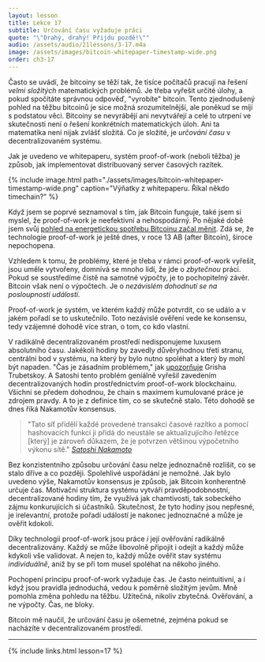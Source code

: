 ```yaml
---
layout: lesson
title: Lekce 17
subtitle: Určování času vyžaduje práci
quote: "\"Drahý, drahý! Přijdu pozdě!\""
audio: /assets/audio/21lessons/3-17.m4a
image: /assets/images/bitcoin-whitepaper-timestamp-wide.png
order: ch3-17
---
```


Často se uvádí, že bitcoiny se těží tak, že tisíce počítačů pracují 
na řešení *velmi složitých* matematických problémů. Je třeba vyřešit 
určité úlohy, a pokud spočítáte správnou odpověď, "vyrobíte" bitcoin. 
Tento zjednodušený pohled na těžbu bitcoinů je sice možná srozumitelnější, 
ale poněkud se míjí s podstatou věci. Bitcoiny se nevyrábějí ani 
nevytvářejí a celé to utrpení ve skutečnosti není o řešení konkrétních 
matematických úloh. Ani ta matematika není nijak zvlášť složitá. Co je 
složité, je *určování času* v decentralizovaném systému.

Jak je uvedeno ve whitepaperu, systém proof-of-work (neboli těžba) je 
způsob, jak implementovat distribuovaný server časových razítek.

{% include image.html path="./assets/images/bitcoin-whitepaper-timestamp-wide.png" caption="Výňatky z whitepaperu. Říkal někdo timechain?" %}

Když jsem se poprvé seznamoval s tím, jak Bitcoin funguje, také jsem si 
myslel, že proof-of-work je neefektivní a nehospodárný. Po nějaké době 
jsem svůj [pohled na energetickou spotřebu Bitcoinu začal měnit][energy]. 
Zdá se, že technologie proof-of-work je ještě dnes, v roce 13 AB (after Bitcoin), 
široce nepochopena.

Vzhledem k tomu, že problémy, které je třeba v rámci proof-of-work vyřešit, 
jsou uměle vytvořeny, domnívá se mnoho lidí, že jde o *zbytečnou* práci. 
Pokud se soustředíme čistě na samotné výpočty, je to pochopitelný závěr. 
Bitcoin však není o výpočtech. Je o *nezávislém dohodnutí se na posloupnosti 
událostí.*

Proof-of-work je systém, ve kterém každý může potvrdit, co se událo a v jakém 
pořadí se to uskutečnilo. Toto nezávislé ověření vede ke konsensu, tedy 
vzájemné dohodě více stran, o tom, co kdo vlastní.

V radikálně decentralizovaném prostředí nedisponujeme luxusem absolutního 
času. Jakékoli hodiny by zavedly důvěryhodnou třetí stranu, centrální bod 
v systému, na který by bylo nutno spoléhat a který by mohl být napaden. 
"Čas je zásadním problémem," jak [upozorňuje][points out] Grisha Trubetskoy. A Satoshi 
tento problém geniálně vyřešil zavedením decentralizovaných hodin 
prostřednictvím proof-of-work blockchainu. Všichni se předem dohodnou, 
že chain s maximem kumulované práce je zdrojem pravdy. A to je z definice 
tím, co se skutečně stalo. Této dohodě se dnes říká Nakamotův konsensus.

> "Tato síť přidělí každé provedené transakci časové razítko a pomocí hashovacích 
> funkcí ji přidá do neustále se aktualizujícího řetězce [který] je zároveň důkazem, 
> že je potvrzen většinou výpočetního výkonu sítě."
> <cite>[Satoshi Nakamoto][whitepaper]</cite>

Bez konzistentního způsobu určování času nelze jednoznačně rozlišit, co se stalo 
dříve a co později. Spolehlivé uspořádání je nemožné. Jak bylo uvedeno 
výše, Nakamotův konsensus je způsob, jak Bitcoin konherentně určuje čas. 
Motivační struktura systému vytváří pravděpodobnostní, decentralizované hodiny 
tím, že využívá jak chamtivosti, tak sobeckého zájmu konkurujících si účastníků. 
Skutečnost, že tyto hodiny jsou nepřesné, je irelevantní, protože pořadí 
událostí je nakonec jednoznačné a může je ověřit kdokoli.

Díky technologii proof-of-work jsou práce *i* její ověřování radikálně 
decentralizovány. Každý se může libovolně připojit i odejít a každý může 
kdykoli vše validovat. A nejen to, každý může ověřit stav systému *individuálně*, 
aniž by se při tom musel spoléhat na někoho jiného.

Pochopení principu proof-of-work vyžaduje čas. Je často neintuitivní, a i když 
jsou pravidla jednoduchá, vedou k poměrně složitým jevům. Mně pomohla změna 
pohledu na těžbu. Užitečná, nikoliv zbytečná. Ověřování, a ne výpočty. 
Čas, ne bloky.

Bitcoin mě naučil, že určování času je ošemetné, zejména pokud se nacházíte 
v decentralizovaném prostředí.

---

{% include links.html lesson=17 %}

[points out]: https://grisha.org/blog/2018/01/23/explaining-proof-of-work/
[energy]: https://dergigi.com/2018/06/10/bitcoin-s-energy-consumption/
[whitepaper]: https://bitcoin.org/bitcoin.pdf

[pow-efficient]: https://blog.picks.co/pow-is-efficient-aa3d442754d3
[pow-anatomy]: https://bitcointechtalk.com/the-anatomy-of-proof-of-work-98c85b6f6667
[bw-mining]: https://en.bitcoin.it/wiki/Mining
[bw-supply]: https://en.bitcoin.it/wiki/Controlled_supply

<!-- Wikipedia -->
[alice]: https://en.wikipedia.org/wiki/Alice%27s_Adventures_in_Wonderland
[carroll]: https://en.wikipedia.org/wiki/Lewis_Carroll
